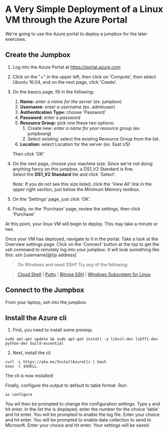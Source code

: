 # A Very Simple Deployment of a Linux VM through the Azure Portal #
We're going to use the Azure portal to deploy a jumpbox for the later exercises. 

## Create the Jumpbox
1. Log into the Azure Portal at https://portal.azure.com
2. Click on the "+" in the upper left, then click on 'Compute', then select Ubuntu 16.04, and on the next page, click 'Create'.
3. On the basics page, fill in the following:
    1. **Name:**    *enter a name for the server* (ex. jumpbox) 
    1. **Username:**    *enter a username* (ex. adminuser)
    1. **Authentication Type:** choose 'Password'
    2. **Password:**    *enter a password*
    3. **Resource Group:** pick one these two options:
         1. Create new: *enter a name for your resource group* (ex. jumpboxrg)
         2. Select existing: select the existing Resource Group from the list.
    4. **Location:** select Location for the server (ex. East US)

    Then click 'OK'

4. On the next page, choose your machine size.  Since we're not doing anything fancy on this jumpbox, a DS1_V2 Standard is fine.  
Select the **DS1_V2 Standard** tile and click 'Select'.

     _Note:_ If you do not see this size listed, click the 'View All' link in the upper right section, just below the Minimum Memory textbox.
3. On the 'Settings' page, just click 'OK'.  
4. Finally, on the 'Purchase' page, review the settings, then click 'Purchase'

At this point, your linux VM will begin to deploy.   This may take a minute or two.

Once your VM has deployed, navigate to it in the portal.  Take a look at the Overview settings page.  Click on the 'Connect' button at the top to get the ssh command to remotely log into your jumpbox.  It will look something like this:
        ssh [username]@[ip address]

> On Windows and need SSH? Try any of the following: 

>   [Cloud Shell](https://docs.microsoft.com/en-us/azure/cloud-shell/quickstart) |
>   [Putty](http://www.chiark.greenend.org.uk/~sgtatham/putty/download.html) |
>   [Bitvise SSH](https://www.bitvise.com/ssh-client-download) | 
>   [Windows Subsystem for Linux](https://msdn.microsoft.com/en-us/commandline/wsl/install_guide)


## Connect to the Jumpbox
From your laptop, ssh into the jumpbox.

## Install the Azure cli
1. First, you need to install some prereqs.
```
sudo apt-get update && sudo apt-get install -y libssl-dev libffi-dev python-dev build-essential
```
2. Next, install the cli
```
curl -L https://aka.ms/InstallAzureCli | bash
exec -l $SHELL
```

The cli is now installed!

Finally, configure the output to default to table format.  Run:
```
az configure
```
You wil then be prompted to change the configuration settings.  Type y and hit enter.
In the list the is displayed, enter the number for the choice 'table' and hit enter.
You will be prompted to enable the log file.  Enter your choice and hit enter. 
You will be prompted to enable data collection to send to Microsoft.  Enter your choice and hit enter.
Your settings will be saved.